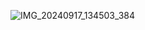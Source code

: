 ![IMG_20240917_134503_384](https://github.com/user-attachments/assets/7e1f3541-9ebf-464f-a8ab-fec726101dcb)
